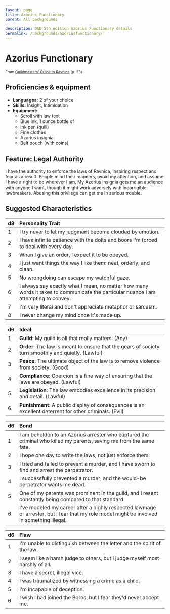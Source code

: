 ```yaml
---
layout: page
title: Azorius Functionary
parent: All backgrounds

description: D&D 5th edition Azorius Functionary details
permalink: /backgrounds/azoriusfunctionary/
---
```

# Azorius Functionary

<small>From <a target="_blank" href="https://dnd.wizards.com/products/tabletop-games/rpg-products/guildmasters-guide-ravnica">Guildmasters' Guide to Ravnica</a> (p. 33)</small>

## Proficiencies & equipment

- **Languages:** 2 of your choice
- **Skills:** Insight, Intimidation
- **Equipment:** 
  - Scroll with law text
  - Blue ink, 1 ounce bottle of
  - Ink pen (quill)
  - Fine clothes
  - Azorius insignia
  - Belt pouch (with coins)

## Feature: Legal Authority


I have the authority to enforce the laws of Ravnica, inspiring respect and fear as a result. People mind their manners, avoid my attention, and assume I have a right to be wherever I am. My Azorius insignia gets me an audience with anyone I want, though it might work adversely with incorrigible lawbreakers. Abusing this privilege can get me in serious trouble.

## Suggested Characteristics


| d8 | Personality Trait |
|:----------------------------|:------------------|
| 1 | I try never to let my judgment become clouded by emotion. |
| 2 | I have infinite patience with the dolts and boors I'm forced to deal with every day. |
| 3 | When I give an order, I expect it to be obeyed. |
| 4 | I just want things the way I like them: neat, orderly, and clean. |
| 5 | No wrongdoing can escape my watchful gaze. |
| 6 | I always say exactly what I mean, no matter how many words it takes to communicate the particular nuance I am attempting to convey. |
| 7 | I'm very literal and don't appreciate metaphor or sarcasm. |
| 8 | I never change my mind once it's made up. |

| d6 | Ideal |
|:----------------------------|:------|
| 1 | **Guild**: My guild is all that really matters. (Any) |
| 2 | **Order**: The law is meant to ensure that the gears of society turn smoothly and quietly. (Lawful) |
| 3 | **Peace**: The ultimate object of the law is to remove violence from society. (Good) |
| 4 | **Compliance**: Coercion is a fine way of ensuring that the laws are obeyed. (Lawful) |
| 5 | **Legislation**: The law embodies excellence in its precision and detail. (Lawful) |
| 6 | **Punishment**: A public display of consequences is an excellent deterrent for other criminals. (Evil) |

| d6 | Bond |
|:----------------------------|:------------------|
| 1 | I am beholden to an Azorius arrester who captured the criminal who killed my parents, saving me from the same fate. |
| 2 | I hope one day to write the laws, not just enforce them. |
| 3 | I tried and failed to prevent a murder, and I have sworn to find and arrest the perpetrator. |
| 4 | I successfully prevented a murder, and the would-be perpetrator wants me dead. |
| 5 | One of my parents was prominent in the guild, and I resent constantly being compared to that standard. |
| 6 | I've modeled my career after a highly respected lawmage or arrester, but I fear that my role model might be involved in something illegal. |

| d6 | Flaw |
|:----------------------------|:------------------|
| 1 | I'm unable to distinguish between the letter and the spirit of the law. |
| 2 | I seem like a harsh judge to others, but I judge myself most harshly of all. |
| 3 | I have a secret, illegal vice. |
| 4 | I was traumatized by witnessing a crime as a child. |
| 5 | I'm incapable of deception. |
| 6 | I wish I had joined the Boros, but I fear they'd never accept me. |
